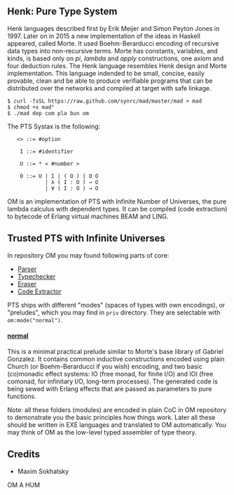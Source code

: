 Henk: Pure Type System
----------------------

Henk languages described first by Erik Meijer and Simon Peyton Jones in 1997. Later on in 2015 a new implementation of the ideas
in Haskell appeared, called Morte. It used Boehm-Berarducci encoding of recursive data types into non-recursive terms.
Morte has constants, variables, and kinds, is based only on *pi*, *lambda* and *apply* constructions,
one axiom and four deduction rules. The Henk language resembles Henk design and Morte implementation.
This language indended to be small, concise, easily provable, clean and be able
to produce verifiable programs that can be distributed over the networks and compiled at target with
safe linkage.

```
$ curl -fsSL https://raw.github.com/synrc/mad/master/mad > mad
$ chmod +x mad"
$ ./mad dep com pla bun om

```

The PTS Systax is the following:

```
   <> ::= #option

    I ::= #identifier

    U ::= * < #number >

    O ::= U | I | ( O ) | O O
            | λ ( I : O ) → O
            | ∀ ( I : O ) → O
```

OM is an implementation of PTS with Infinite Number of Universes,
the pure lambda calculus with dependent types. It can be compiled (code extraction) to bytecode
of Erlang virtual machines BEAM and LING.

Trusted PTS with Infinite Universes
-----------------------------------

In repository OM you may found following parts of core:

* [Parser](https://github.com/groupoid/om/blob/master/src/om_parse.erl)
* [Typechecker](https://github.com/groupoid/om/blob/master/src/om_type.erl)
* [Eraser](https://github.com/groupoid/om/blob/master/src/om_erase.erl)
* [Code Extractor](https://github.com/groupoid/om/blob/master/src/om_extract.erl)

PTS ships with different "modes" (spaces of types with own encodings), or "preludes", which
you may find in `priv` directory. They are selectable with `om:mode("normal")`.

#### [normal](https://github.com/groupoid/om/tree/master/priv/normal)

This is a minimal practical prelude similar to Morte's base library of Gabriel Gonzalez.
It contains common inductive constructions encoded using plain Church (or Boehm-Berarducci if you wish) encoding,
and two basic (co)monadic effect systems: IO (free monad, for finite I/O) and IOI (free comonad,
for infinitary I/O, long-term processes). The generated code is being sewed with
Erlang effects that are passed as parameters to pure functions.

Note: all these folders (modules) are encoded in plain CoC in OM repository to demonstrate
you the basic principles how things work. Later all these should be written in EXE
languages and translated to OM automatically. You may think of OM as the low-level
typed assembler of type theory.

Credits
-------

* Maxim Sokhatsky

OM A HUM
